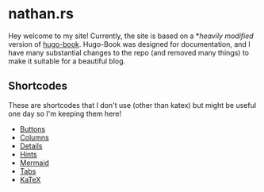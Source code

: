 # nathan.rs

Hey welcome to my site! Currently, the site is based on a **heavily modified* version of [hugo-book](https://github.com/alex-shpak/hugo-book/). Hugo-Book was designed for documentation, and I have many substantial changes to the repo (and removed many things) to make it suitable for a beautiful blog.

## Shortcodes

These are shortcodes that I don't use (other than katex) but might be useful one day so I'm keeping them here!

- [Buttons](https://hugo-book-demo.netlify.app/docs/shortcodes/buttons/)
- [Columns](https://hugo-book-demo.netlify.app/docs/shortcodes/columns/)
- [Details](https://hugo-book-demo.netlify.app/docs/shortcodes/details/)
- [Hints](https://hugo-book-demo.netlify.app/docs/shortcodes/hints/)
- [Mermaid](https://hugo-book-demo.netlify.app/docs/shortcodes/mermaid/)
- [Tabs](https://hugo-book-demo.netlify.app/docs/shortcodes/tabs/)
- [KaTeX](https://hugo-book-demo.netlify.app/docs/shortcodes/katex/)
